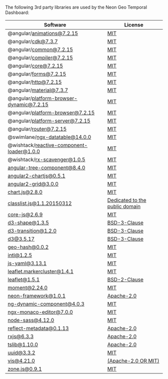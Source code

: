 The following 3rd party libraries are used by the Neon Geo Temporal Dashboard:

| Software  | License |
| ---  | --- |
| @angular/animations@7.2.15 | [MIT](https://github.com/angular/angular) |
| @angular/cdk@7.3.7 | [MIT](https://github.com/angular/material2/raw/master/LICENSE) |
| @angular/common@7.2.15 | [MIT](https://github.com/angular/angular) |
| @angular/compiler@7.2.15 | [MIT](https://github.com/angular/angular) |
| @angular/core@7.2.15 | [MIT](https://github.com/angular/angular) |
| @angular/forms@7.2.15 | [MIT](https://github.com/angular/angular) |
| @angular/http@7.2.15 | [MIT](https://github.com/angular/angular) |
| @angular/material@7.3.7 | [MIT](https://github.com/angular/material2/raw/master/LICENSE) |
| @angular/platform-browser-dynamic@7.2.15 | [MIT](https://github.com/angular/angular) |
| @angular/platform-browser@7.2.15 | [MIT](https://github.com/angular/angular) |
| @angular/platform-server@7.2.15 | [MIT](https://github.com/angular/angular) |
| @angular/router@7.2.15 | [MIT](https://github.com/angular/angular) |
| @swimlane/ngx-datatable@14.0.0 | [MIT](https://github.com/swimlane/ngx-datatable/raw/master/LICENSE) |
| @wishtack/reactive-component-loader@1.0.0 | [MIT](https://github.com/wishtack/wishtack-steroids/raw/master/LICENSE) |
| @wishtack/rx-scavenger@1.0.5 | [MIT](https://github.com/wishtack/wishtack-steroids) |
| angular-tree-component@8.4.0 | [MIT](https://github.com/500tech/angular-tree-component/raw/master/LICENSE) |
| angular2-chartjs@0.5.1 | [MIT](https://github.com/emn178/angular2-chartjs/raw/master/LICENSE.txt) |
| angular2-grid@3.0.0 | [MIT](https://github.com/BTMorton/angular2-grid/raw/master/LICENSE) |
| chart.js@2.8.0 | [MIT](https://github.com/chartjs/Chart.js/raw/master/LICENSE.md) |
| classlist.js@1.1.20150312 | [Dedicated to the public domain](https://github.com/eligrey/classList.js/raw/master/LICENSE.md) |
| core-js@2.6.9 | [MIT](https://github.com/zloirock/core-js/raw/master/LICENSE) |
| d3-shape@1.3.5 | [BSD-3-Clause](https://github.com/d3/d3-shape/raw/master/LICENSE) |
| d3-transition@1.2.0 | [BSD-3-Clause](https://github.com/d3/d3-transition/raw/master/LICENSE) |
| d3@3.5.17 | [BSD-3-Clause](https://github.com/mbostock/d3/raw/master/LICENSE) |
| geo-hash@0.0.2 | [MIT](https://github.com/Wayla/geo-hash) |
| intl@1.2.5 | [MIT](https://github.com/andyearnshaw/Intl.js/raw/master/LICENSE.txt) |
| js-yaml@3.13.1 | [MIT](https://github.com/nodeca/js-yaml/raw/master/LICENSE) |
| leaflet.markercluster@1.4.1 | [MIT](https://github.com/Leaflet/Leaflet.markercluster/raw/master/MIT-LICENCE.txt) |
| leaflet@1.5.1 | [BSD-2-Clause](https://github.com/Leaflet/Leaflet/raw/master/LICENSE) |
| moment@2.24.0 | [MIT](https://github.com/moment/moment/raw/master/LICENSE) |
| neon-framework@1.0.1 | [Apache-2.0](https://github.com/NextCenturyCorporation/neon-framework/raw/master/LICENSE) |
| ng-dynamic-component@4.0.3 | [MIT](https://github.com/gund/ng-dynamic-component/raw/master/LICENSE) |
| ngx-monaco-editor@7.0.0 | [MIT](https://github.com/atularen/ngx-monaco-editor) |
| node-sass@4.12.0 | [MIT](https://github.com/sass/node-sass/raw/master/LICENSE) |
| reflect-metadata@0.1.13 | [Apache-2.0](https://github.com/rbuckton/reflect-metadata/raw/master/LICENSE) |
| rxjs@6.3.3 | [Apache-2.0](https://github.com/reactivex/rxjs/raw/master/LICENSE.txt) |
| tslib@1.10.0 | [Apache-2.0](https://github.com/Microsoft/tslib/raw/master/LICENSE.txt) |
| uuid@3.3.2 | [MIT](https://github.com/kelektiv/node-uuid/raw/master/LICENSE.md) |
| vis@4.21.0 | [(Apache-2.0 OR MIT)](https://github.com/almende/vis/raw/master/LICENSE-APACHE-2.0) |
| zone.js@0.9.1 | [MIT](https://github.com/angular/zone.js/raw/master/LICENSE) |
